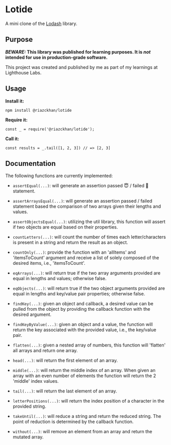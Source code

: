 # Lotide

A mini clone of the [Lodash](https://lodash.com) library.

## Purpose

**_BEWARE:_ This library was published for learning purposes. It is _not_ intended for use in production-grade software.**

This project was created and published by me as part of my learnings at Lighthouse Labs. 

## Usage

**Install it:**

`npm install @riazckhan/lotide`

**Require it:**

`const _ = require('@riazckhan/lotide');`

**Call it:**

`const results = _.tail([1, 2, 3]) // => [2, 3]`

## Documentation

The following functions are currently implemented:

* `assertEqual(...)`: will generate an assertion passed 😇 / failed 🤬 statement.

* `assertArraysEqual(...)`: will generate an assertion passed / failed statement based the comparison of two arrays given their lengths and values.

* `assertObjectsEqual(...)`: utilizing the util library, this function will assert if two objects are equal based on their properties.

* `countLetters(...)`: will count the number of times each letter/characters is present in a string and return the result as an object.

* `countOnly(...)`: provide the function with an 'allItems' and 'itemsToCount' argument and receive a list of solely composed of the desired items, i.e., 'itemsToCount'.

* `eqArrays(...)`: will return true if the two array arguments provided are equal in lengths and values; otherwise false.

* `eqObjects(...)`: will return true if the two object arguments provided are equal in lengths and key/value pair properties; otherwise false.

* `findKey(...)`: given an object and callback, a desired value can be pulled from the object by providing the callback function with the desired argument.

* `findKeyByValue(...)`: given an object and a value, the function will return the key associated with the provided value, i.e., the key/value pair.

* `flatten(...)`: given a nested array of numbers, this function will 'flatten' all arrays and return one array.

* `head(...)`: will return the first element of an array.

* `middle(...)`: will return the middle index of an array. When given an array with an even number of elements the function will return the 2 'middle' index values.

* `tail(...)`: will return the last element of an array.

* `letterPositions(...)`: will return the index position of a character in the provided string.

* `takeUntil(...)`: will reduce a string and return the reduced string. The point of reduction is determined by the callback function.

* `without(...)`: will remove an element from an array and return the mutated array.

